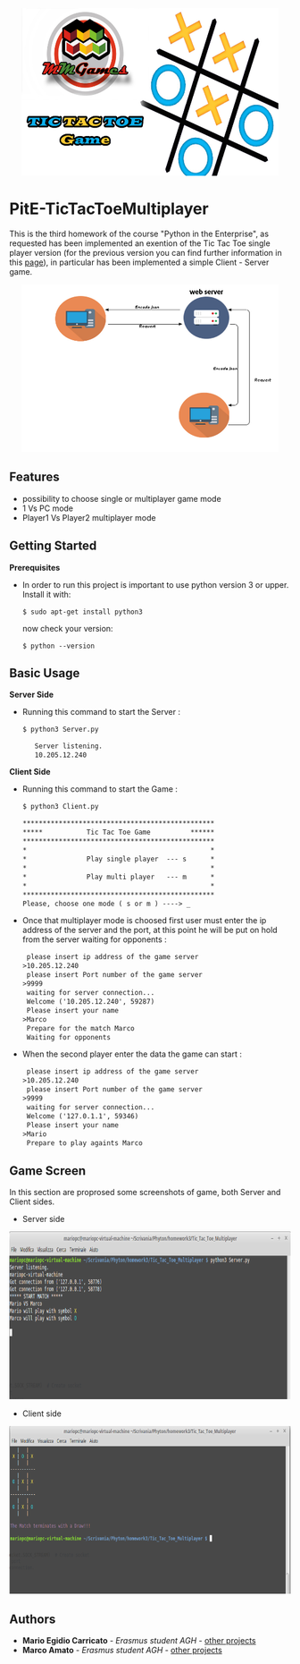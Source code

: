 <p align="center">
  <img width="460" height="300" src="https://github.com/Mario181091/Mario_content/blob/master/Senza%20titolo-3.jpg">
</p>

# PitE-TicTacToeMultiplayer

This is the third homework of the course "Python in the Enterprise", as requested has been implemented an exention of the Tic Tac Toe single player version (for the previous version you can find further information in this [page](https://github.com/mark91m12/PitE-TicTacToe)), in particular has been implemented a simple Client - Server game.

<p align="center">
  <img width="460" height="300" src="https://github.com/Mario181091/Mario_content/blob/master/client-server(1).jpg">
</p>

## Features

* possibility to choose single or multiplayer game mode
* 1 Vs PC mode
* Player1 Vs Player2 multiplayer mode

## Getting Started

**Prerequisites**
* In order to run this project is important to use python version 3 or upper.                                                    
  Install it with:
  
  ```shell
  $ sudo apt-get install python3
  ```
  now check your version: 
  ```shell
  $ python --version
  ```
## Basic Usage
**Server Side**
* Running this command to start the Server : 

  ```shell
  $ python3 Server.py
  ```
  
  ```shell
     Server listening.
     10.205.12.240
  ```
 

**Client Side**
* Running this command to start the Game : 

  ```shell
  $ python3 Client.py
  ```
  
  ```shell
  ************************************************
  *****           Tic Tac Toe Game          ******
  ************************************************
  *                                              *
  *               Play single player  --- s      *
  *                                              *
  *               Play multi player   --- m      *
  *                                              *
  ************************************************
  Please, choose one mode ( s or m ) ----> _
  ```
 
* Once that multiplayer mode is choosed first user must enter the ip address of the server and the port, at this point he will be put on hold from the server waiting for opponents :


   ```shell
    please insert ip address of the game server
   >10.205.12.240
    please insert Port number of the game server
   >9999
    waiting for server connection...
    Welcome ('10.205.12.240', 59287)
    Please insert your name
   >Marco
    Prepare for the match Marco
    Waiting for opponents
   ```
    
 * When the second player enter the data the game can start :
    
    
   ```shell
    please insert ip address of the game server
   >10.205.12.240
    please insert Port number of the game server
   >9999
    waiting for server connection...
    Welcome ('127.0.1.1', 59346)
    Please insert your name
   >Mario
    Prepare to play againts Marco
   ```
   
## Game Screen

In this section are proprosed some screenshots of game, both Server and Client sides. 

* Server side
<p align="center">
  <img width="660" height="300" src="https://github.com/Mario181091/Mario_content/blob/master/Schermata%20del%202018-04-15%2018-25-34.png">
</p>


* Client side
<p align="center">
  <img width="660" height="300" src="https://github.com/Mario181091/Mario_content/blob/master/Schermata%20del%202018-04-15%2018-22-36.png">
</p>


  
  
## Authors

* **Mario Egidio Carricato** - *Erasmus student AGH* - [other projects](https://github.com/mario181091)
* **Marco Amato** - *Erasmus student AGH* - [other projects](https://github.com/mark91m12)
